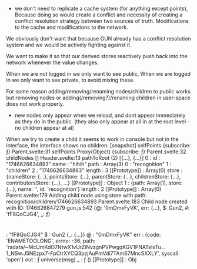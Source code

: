 - we don't need to replicate a cache system (for anything except points), Because doing so would create a conflict and necessity of creating a conflict resolution strategy between two sources of truth. Modifications to the cache and modifications to the network.

We obviously don't want that because GUN already has a conflict resolution system and we would be actively fighting against it.

We want to make it so that our derived stores reactively push back into the network whenever the value changes.

When we are not logged in we only want to see public,
When we are logged in we only want to see private, to avoid mixing these.

For some reason adding/removing/renaming nodes/children to public works
but removing nodes or adding(/removing?)/renaming children in user-space does not work properly.
- new nodes only appear when we reload, and dont appear immediately as they do in the public. (they also only appear at all in at the root level - no children appear at al)

When we try to create a child it seems to work in console but not in the interface, the interface shows no children:
[snapshot] selfPoints 
{subscribe: ƒ}
Parent.svelte:31 selfPoints 
Proxy(Object) {subscribe: ƒ}
Parent.svelte:32 childNodes 
[]
Header.svelte:13 pathToRoot 
(2) [{…}, {…}]
0
: 
id
: 
"1746626634893"
name
: 
"hihih"
path
: 
Array(3)
0
: 
"recognition"
1
: 
"children"
2
: 
"1746626634893"
length
: 
3
[[Prototype]]
: 
Array(0)
store
: 
{nameStore: {…}, pointsStore: {…}, parentStore: {…}, childrenStore: {…}, contributorsStore: {…}, …}
[[Prototype]]
: 
Object
1
: 
{path: Array(1), store: {…}, name: '', id: 'recognition'}
length
: 
2
[[Prototype]]
: 
Array(0)
Parent.svelte:179 Adding child node using store with path: recognition/children/1746626634893
Parent.svelte:183 Child node created with ID: 1746626847279
gun.js:542 
{@: '0mDmxFyVK', err: {…}, $: Gun2, #: 'fF8QoCJG4', _: ƒ}
#
: 
"fF8QoCJG4"
$
: 
Gun2 {_: {…}}
@
: 
"0mDmxFyVK"
err
: 
{code: 'ENAMETOOLONG', errno: -36, path: 'radata/~McUmKdO7NtwX1vUrZiNvzgnPVPwgqKGV1PNATxIxTu…1_NSw.J5NEzpx7-FpCtrXYCQ3pzjAuPmVdi7TAmS7MncSXXLY', syscall: 'open'}
out
: 
ƒ universe(msg)
_
: 
ƒ ()
[[Prototype]]
: 
Obj